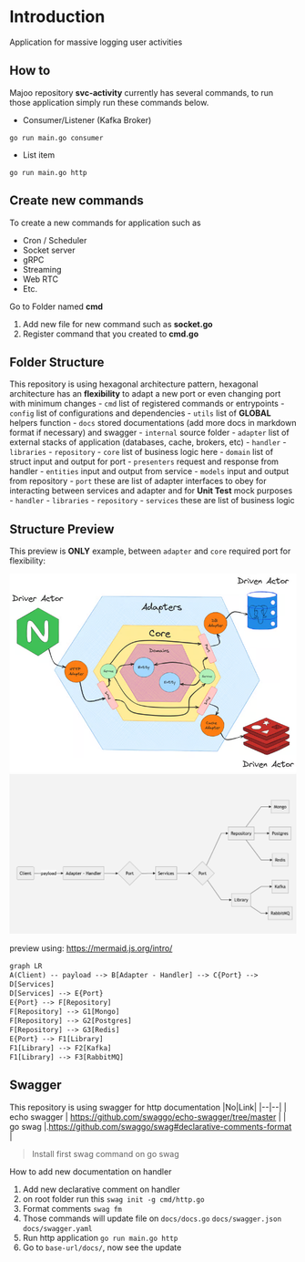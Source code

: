 
# Introduction
Application for massive logging user activities

## How to
Majoo repository **svc-activity** currently has several commands, to run those application simply run these commands below.
- Consumer/Listener (Kafka Broker)
```  
go run main.go consumer  
```  
- List item
```  
go run main.go http  
```  

## Create new commands

To create a new commands for application such as

- Cron / Scheduler
- Socket server
- gRPC
- Streaming
- Web RTC
- Etc.

Go to Folder named **cmd**

1. Add new file for new command such as **socket.go**
2. Register command that you created to **cmd.go**

## Folder Structure
This repository is using hexagonal architecture pattern, hexagonal architecture has an **flexibility** to adapt a new port or even changing port with minimum changes
    - `cmd`  list of registered commands or entrypoints
    - `config`  list of configurations and dependencies
    - `utils` list of **GLOBAL** helpers function
    - `docs` stored documentations (add more docs in markdown format if necessary) and swagger
    - `internal` source folder
        - `adapter` list of external stacks of application (databases, cache, brokers, etc)
            - `handler`
            - `libraries`
            - `repository`
        - `core` list of business logic here
            - `domain` list of struct input and output for port
                - `presenters` request and response from handler
                - `entities` input and output from service
                - `models` input and output from repository
            - `port` these are list of adapter interfaces to obey for interacting between services and adapter and for **Unit Test** mock purposes
                - `handler`
                - `libraries`
                - `repository`
            - `services` these are list of business logic

## Structure Preview
This preview is **ONLY**  example, between `adapter` and `core` required port for flexibility:

![hexa architecture](docs/images/hexa.png)
![hexa diagram](docs/images/hexa-uml.png)

preview using: https://mermaid.js.org/intro/
```mermaid  
graph LR  
A(Client) -- payload --> B[Adapter - Handler] --> C{Port} --> D[Services]
D[Services] --> E{Port}
E{Port} --> F[Repository]
F[Repository] --> G1[Mongo]
F[Repository] --> G2[Postgres]
F[Repository] --> G3[Redis]
E{Port} --> F1[Library]
F1[Library] --> F2[Kafka]
F1[Library] --> F3[RabbitMQ]
```

## Swagger

This repository is using swagger for http documentation
|No|Link|
|--|--|
| echo swagger | https://github.com/swaggo/echo-swagger/tree/master |
| go swag |.https://github.com/swaggo/swag#declarative-comments-format |

> Install first swag command on go swag

How to add new documentation on handler
1. Add new declarative comment on handler
2. on root folder run this `swag init -g cmd/http.go`
3. Format comments `swag fm`
4. Those commands will update file on `docs/docs.go` `docs/swagger.json` `docs/swagger.yaml`
5. Run http application `go run main.go http`
6. Go to `base-url/docs/`, now see the update
